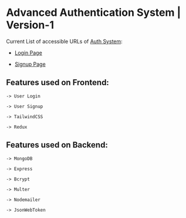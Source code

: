 # Advanced Authentication System | Version-1

Current List of accessible URLs of [Auth System](https://auth-system-v1.pages.dev):

* [Login Page](https://auth-system-v1.pages.dev/auth)

* [Signup Page](https://auth-system-v1.pages.dev/signup)

## Features used on Frontend:

```
-> User Login

-> User Signup

-> TailwindCSS

-> Redux
```

## Features used on Backend:

```
-> MongoDB

-> Express

-> Bcrypt

-> Multer

-> Nodemailer

-> JsonWebToken
```
